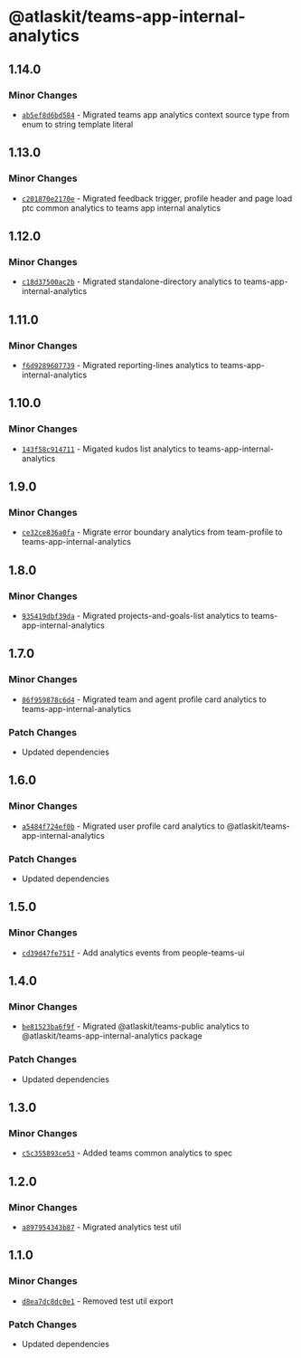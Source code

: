 # @atlaskit/teams-app-internal-analytics

## 1.14.0

### Minor Changes

- [`ab5ef8d6bd584`](https://bitbucket.org/atlassian/atlassian-frontend-monorepo/commits/ab5ef8d6bd584) -
  Migrated teams app analytics context source type from enum to string template literal

## 1.13.0

### Minor Changes

- [`c201870e2170e`](https://bitbucket.org/atlassian/atlassian-frontend-monorepo/commits/c201870e2170e) -
  Migrated feedback trigger, profile header and page load ptc common analytics to teams app internal
  analytics

## 1.12.0

### Minor Changes

- [`c18d37500ac2b`](https://bitbucket.org/atlassian/atlassian-frontend-monorepo/commits/c18d37500ac2b) -
  Migrated standalone-directory analytics to teams-app-internal-analytics

## 1.11.0

### Minor Changes

- [`f6d9289607739`](https://bitbucket.org/atlassian/atlassian-frontend-monorepo/commits/f6d9289607739) -
  Migrated reporting-lines analytics to teams-app-internal-analytics

## 1.10.0

### Minor Changes

- [`143f58c914711`](https://bitbucket.org/atlassian/atlassian-frontend-monorepo/commits/143f58c914711) -
  Migated kudos list analytics to teams-app-internal-analytics

## 1.9.0

### Minor Changes

- [`ce32ce836a0fa`](https://bitbucket.org/atlassian/atlassian-frontend-monorepo/commits/ce32ce836a0fa) -
  Migrate error boundary analytics from team-profile to teams-app-internal-analytics

## 1.8.0

### Minor Changes

- [`935419dbf39da`](https://bitbucket.org/atlassian/atlassian-frontend-monorepo/commits/935419dbf39da) -
  Migrated projects-and-goals-list analytics to teams-app-internal-analytics

## 1.7.0

### Minor Changes

- [`86f959878c6d4`](https://bitbucket.org/atlassian/atlassian-frontend-monorepo/commits/86f959878c6d4) -
  Migrated team and agent profile card analytics to teams-app-internal-analytics

### Patch Changes

- Updated dependencies

## 1.6.0

### Minor Changes

- [`a5484f724ef0b`](https://bitbucket.org/atlassian/atlassian-frontend-monorepo/commits/a5484f724ef0b) -
  Migrated user profile card analytics to @atlaskit/teams-app-internal-analytics

### Patch Changes

- Updated dependencies

## 1.5.0

### Minor Changes

- [`cd39d47fe751f`](https://bitbucket.org/atlassian/atlassian-frontend-monorepo/commits/cd39d47fe751f) -
  Add analytics events from people-teams-ui

## 1.4.0

### Minor Changes

- [`be81523ba6f9f`](https://bitbucket.org/atlassian/atlassian-frontend-monorepo/commits/be81523ba6f9f) -
  Migrated @atlaskit/teams-public analytics to @atlaskit/teams-app-internal-analytics package

### Patch Changes

- Updated dependencies

## 1.3.0

### Minor Changes

- [`c5c355893ce53`](https://bitbucket.org/atlassian/atlassian-frontend-monorepo/commits/c5c355893ce53) -
  Added teams common analytics to spec

## 1.2.0

### Minor Changes

- [`a897954343b87`](https://bitbucket.org/atlassian/atlassian-frontend-monorepo/commits/a897954343b87) -
  Migrated analytics test util

## 1.1.0

### Minor Changes

- [`d8ea7dc8dc0e1`](https://bitbucket.org/atlassian/atlassian-frontend-monorepo/commits/d8ea7dc8dc0e1) -
  Removed test util export

### Patch Changes

- Updated dependencies

